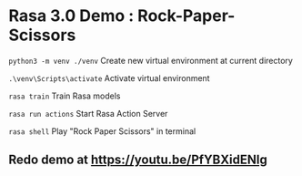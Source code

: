 # Rasa 3.0 Demo : Rock-Paper-Scissors

`python3 -m venv ./venv` Create new virtual environment at current directory

`.\venv\Scripts\activate` Activate virtual environment

`rasa train` Train Rasa models

`rasa run actions` Start Rasa Action Server

`rasa shell` Play "Rock Paper Scissors" in terminal

## Redo demo at https://youtu.be/PfYBXidENlg